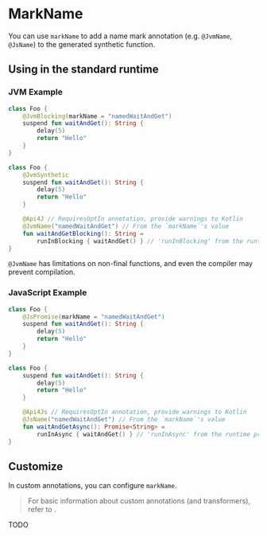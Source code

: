 # MarkName

<primary-label ref="experimental" xmlns=""/>
<secondary-label ref="version-0.13.0" />

You can use `markName` to add a name mark annotation (e.g. `@JvmName`, `@JsName`) to the generated synthetic function.

## Using in the standard runtime

### JVM Example

<compare type="top-bottom" first-title="Source" second-title="Compiled">

```kotlin
class Foo {
    @JvmBlocking(markName = "namedWaitAndGet")
    suspend fun waitAndGet(): String {
        delay(5)
        return "Hello"
    }
}
```

```kotlin
class Foo {
    @JvmSynthetic
    suspend fun waitAndGet(): String {
        delay(5)
        return "Hello"
    }

    @Api4J // RequiresOptIn annotation, provide warnings to Kotlin
    @JvmName("namedWaitAndGet") // From the `markName`'s value
    fun waitAndGetBlocking(): String =
        runInBlocking { waitAndGet() } // 'runInBlocking' from the runtime provided by the plugin
}
```

</compare>

<warning>

`@JvmName` has limitations on non-final functions, and even the compiler may prevent compilation.

</warning>

### JavaScript Example

<compare type="top-bottom" first-title="Source" second-title="Compiled">

```kotlin
class Foo {
    @JsPromise(markName = "namedWaitAndGet")
    suspend fun waitAndGet(): String {
        delay(5)
        return "Hello"
    }
}
```

```kotlin
class Foo {
    suspend fun waitAndGet(): String {
        delay(5)
        return "Hello"
    }

    @Api4Js // RequiresOptIn annotation, provide warnings to Kotlin
    @JsName("namedWaitAndGet") // From the `markName`'s value
    fun waitAndGetAsync(): Promise<String> =
        runInAsync { waitAndGet() } // 'runInAsync' from the runtime provided by the plugin
}
```

</compare>


## Customize

In custom annotations, you can configure `markName`.

> For basic information about custom annotations (and transformers), 
> refer to [](Custom-Transformers.md).

<warning>
TODO
</warning>